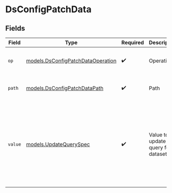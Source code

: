 # DsConfigPatchData


## Fields

| Field                                                                                            | Type                                                                                             | Required                                                                                         | Description                                                                                      | Example                                                                                          |
| ------------------------------------------------------------------------------------------------ | ------------------------------------------------------------------------------------------------ | ------------------------------------------------------------------------------------------------ | ------------------------------------------------------------------------------------------------ | ------------------------------------------------------------------------------------------------ |
| `op`                                                                                             | [models.DsConfigPatchDataOperation](../models/dsconfigpatchdataoperation.md)                     | :heavy_check_mark:                                                                               | Operation                                                                                        | {<br/>"value": "replace"<br/>}                                                                   |
| `path`                                                                                           | [models.DsConfigPatchDataPath](../models/dsconfigpatchdatapath.md)                               | :heavy_check_mark:                                                                               | Path                                                                                             | {<br/>"value": "name"<br/>}                                                                      |
| `value`                                                                                          | [models.UpdateQuerySpec](../models/updatequeryspec.md)                                           | :heavy_check_mark:                                                                               | Value to update query for a dataset                                                              | {<br/>"value": {<br/>"query": "SELECT * FROM \"templates\" limit 1",<br/>"ds_id": 2605,<br/>"validate": true<br/>}<br/>} |